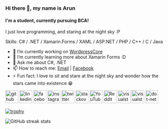 ### Hi there 👋, my name is Arun
#### I'm a student, currently pursuing BCA!
I just love programming, and staring at the night sky :P

Skills: C# / .NET / Xamarin.Forms / XAML / ASP.NET / PHP / C++ / C / Java

- 🔭 I’m currently working on [WordpressCore](https://github.com/ArunPrakashG/WordpressCore) 
- 🌱 I’m currently learning more about Xamarin Forms :D 
- 💬 Ask me about C#, .NET 
- 📫 How to reach me: [Email](mailto:arun.prakash.456789@gmail.com) | [Facebook](https://www.facebook.com/arunprakash.i/) 
- ⚡ Fun fact:  I love to sit and stare at the night sky and wonder how the stars came into existence 😁 


[<img src='https://cdn.jsdelivr.net/npm/simple-icons@3.0.1/icons/github.svg' alt='github' height='40'>](https://github.com/ArunPrakashG)  [<img src='https://cdn.jsdelivr.net/npm/simple-icons@3.0.1/icons/linkedin.svg' alt='linkedin' height='40'>](https://www.linkedin.com/in/arun-prakash-baba10200/)  [<img src='https://cdn.jsdelivr.net/npm/simple-icons@3.0.1/icons/facebook.svg' alt='facebook' height='40'>](https://www.facebook.com/arunprakash.i)  [<img src='https://cdn.jsdelivr.net/npm/simple-icons@3.0.1/icons/instagram.svg' alt='instagram' height='40'>](https://www.instagram.com/iarun.prakash/)  [<img src='https://cdn.jsdelivr.net/npm/simple-icons@3.0.1/icons/twitter.svg' alt='twitter' height='40'>](https://twitter.com/_arunprakash_)  [<img src='https://cdn.jsdelivr.net/npm/simple-icons@3.0.1/icons/stackoverflow.svg' alt='stackoverflow' height='40'>](https://stackoverflow.com/users/10280431)  [<img src='https://cdn.jsdelivr.net/npm/simple-icons@3.0.1/icons/youtube.svg' alt='YouTube' height='40'>](https://www.youtube.com/channel/UCBRH9NGsZO3EA7kZ6ftx5rQ)  [<img src='https://cdn.jsdelivr.net/npm/simple-icons@3.0.1/icons/reddit.svg' alt='Reddit' height='40'>](https://www.reddit.com/user/SynergyFTW)  [<img src='https://cdn.jsdelivr.net/npm/simple-icons@3.0.1/icons/visualstudiocode.svg' alt='visualstudiocode' height='40'>](https://code.visualstudio.com/)  [<img src='https://cdn.jsdelivr.net/npm/simple-icons@3.0.1/icons/visualstudio.svg' alt='visualstudio' height='40'>](https://visualstudio.microsoft.com/)  [<img src='https://cdn.jsdelivr.net/npm/simple-icons@3.0.1/icons/dot-net.svg' alt='dot-net' height='40'>](https://dotnet.microsoft.com/)  

[![trophy](https://github-profile-trophy.vercel.app/?username=ArunPrakashG)](https://github.com/ryo-ma/github-profile-trophy)

![GitHub streak stats](https://github-readme-streak-stats.herokuapp.com/?user=ArunPrakashG)  

